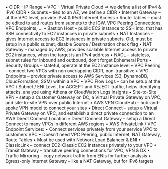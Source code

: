 • CIDR – IP Range
• VPC – Virtual Private Cloud => we define a list of IPv4 & IPv6 CIDR
• Subnets – tied to an AZ, we define a CIDR
• Internet Gateway – at the VPC level, provide IPv4 & IPv6 Internet Access
• Route Tables – must be edited to add routes from subnets to the IGW, VPC Peering
Connections, VPC Endpoints, …
• Bastion Host – public EC2 instance to SSH into, that has SSH connectivity to EC2
instances in private subnets
• NAT Instances – gives Internet access to EC2 instances in private subnets. Old, must
be setup in a public subnet, disable Source / Destination check flag
• NAT Gateway – managed by AWS, provides scalable Internet access to private EC2
instances, when the target is an IPv4 address
• NACL – stateless, subnet rules for inbound and outbound, don’t forget Ephemeral
Ports
• Security Groups – stateful, operate at the EC2 instance level
• VPC Peering – connect two VPCs with non overlapping CIDR, non-transitive
• VPC Endpoints – provide private access to AWS Services (S3, DynamoDB,
CloudFormation, SSM) within a VPC
• VPC Flow Logs – can be setup at the VPC / Subnet / ENI Level, for ACCEPT and
REJECT traffic, helps identifying attacks, analyze using Athena or CloudWatch Logs
Insights
• Site-to-Site VPN – setup a Customer Gateway on DC, a Virtual Private Gateway on
VPC, and site-to-site VPN over public Internet
• AWS VPN CloudHub – hub-and-spoke VPN model to connect your sites
• Direct Connect – setup a Virtual Private Gateway on VPC, and establish a
direct private connection to an AWS Direct Connect Location
• Direct Connect Gateway – setup a Direct Connect to many VPCs in different
AWS regions
• AWS PrivateLink / VPC Endpoint Services:
• Connect services privately from your service VPC to customers VPC
• Doesn’t need VPC Peering, public Internet, NAT Gateway, Route Tables
• Must be used with Network Load Balancer & ENI
• ClassicLink – connect EC2-Classic EC2 instances privately to your VPC
• Transit Gateway – transitive peering connections for VPC, VPN & DX
• Traffic Mirroring – copy network traffic from ENIs for further analysis
• Egress-only Internet Gateway – like a NAT Gateway, but for IPv6 targets